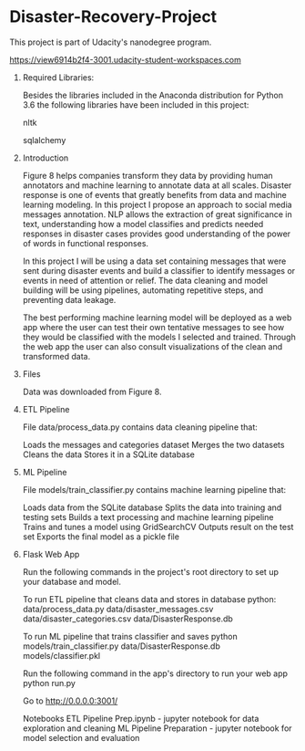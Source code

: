 # Disaster-Recovery-Project
   This project is part of Udacity's nanodegree program. 


   https://view6914b2f4-3001.udacity-student-workspaces.com

1. Required Libraries:

   Besides the libraries included in the Anaconda distribution for Python 3.6 the following libraries have been included in this project:

   nltk

   sqlalchemy


2. Introduction

   Figure 8 helps companies transform they data by providing human annotators and machine learning to annotate data at all scales. Disaster response is one of events that        greatly benefits from data and machine learning modeling. In this project I propose an approach to social media messages annotation. NLP allows the extraction of great        significance in text, understanding how a model classifies and predicts needed responses in disaster cases provides good understanding of the power of words in functional    responses.

   In this project I will be using a data set containing messages that were sent during disaster events and build a classifier to identify messages or events in need of          attention or relief. The data cleaning and model building will be using pipelines, automating repetitive steps, and preventing data leakage.

   The best performing machine learning model will be deployed as a web app where the user can test their own tentative messages to see how they would be classified with the    models I selected and trained. Through the web app the user can also consult visualizations of the clean and transformed data.


3. Files

   Data was downloaded from Figure 8.


4. ETL Pipeline

   File data/process_data.py contains data cleaning pipeline that:

   Loads the messages and categories dataset
   Merges the two datasets
   Cleans the data
   Stores it in a SQLite database


5. ML Pipeline

   File models/train_classifier.py contains machine learning pipeline that:

   Loads data from the SQLite database
   Splits the data into training and testing sets
   Builds a text processing and machine learning pipeline
   Trains and tunes a model using GridSearchCV
   Outputs result on the test set
   Exports the final model as a pickle file


6. Flask Web App


   Run the following commands in the project's root directory to set up your database and model.

   To run ETL pipeline that cleans data and stores in database python: data/process_data.py data/disaster_messages.csv data/disaster_categories.csv data/DisasterResponse.db

   To run ML pipeline that trains classifier and saves python models/train_classifier.py data/DisasterResponse.db models/classifier.pkl

   Run the following command in the app's directory to run your web app python run.py

   Go to http://0.0.0.0:3001/

   Notebooks ETL Pipeline Prep.ipynb - jupyter notebook for data exploration and cleaning ML Pipeline Preparation - jupyter notebook for model selection and evaluation

